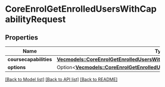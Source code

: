 # CoreEnrolGetEnrolledUsersWithCapabilityRequest

## Properties

Name | Type | Description | Notes
------------ | ------------- | ------------- | -------------
**coursecapabilities** | [**Vec<models::CoreEnrolGetEnrolledUsersWithCapabilityRequestCoursecapabilitiesInner>**](core_enrol_get_enrolled_users_with_capability_request_coursecapabilities_inner.md) |  | 
**options** | Option<[**Vec<models::CoreEnrolGetEnrolledUsersWithCapabilityRequestOptionsInner>**](core_enrol_get_enrolled_users_with_capability_request_options_inner.md)> |  | [optional]

[[Back to Model list]](../README.md#documentation-for-models) [[Back to API list]](../README.md#documentation-for-api-endpoints) [[Back to README]](../README.md)


